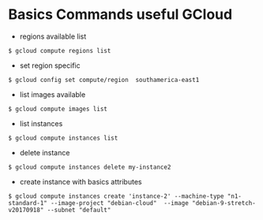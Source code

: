 # Basics Commands useful GCloud

* regions available list

`$ gcloud compute regions list`

* set region specific

`$ gcloud config set compute/region  southamerica-east1`

* list images available 

`$ gcloud compute images list`

* list instances 

`$ gcloud compute instances list`

* delete instance 

`$ gcloud compute instances delete my-instance2`

* create instance with basics attributes 

`$ gcloud compute instances create 'instance-2'
--machine-type "n1-standard-1" --image-project "debian-cloud" 
--image "debian-9-stretch-v20170918" --subnet "default" `

